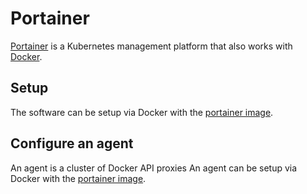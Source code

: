 # Portainer

[Portainer](https://www.portainer.io/) is a Kubernetes management platform that
also works with [Docker](./docker.md).

## Setup

The software can be setup via Docker with the
[portainer image](./docker-images/portainer_-_portainer.md).

## Configure an agent

An agent is a cluster of Docker API proxies
An agent can be setup via Docker with the [portainer image](./docker-images/portainer_-_agent.md).
